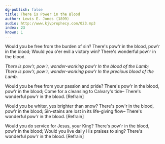 ```yaml
---
dg-publish: false
title: There is Power in the Blood
author: Lewis E. Jones (1899)
audio: http://www.kjvprophecy.com/023.mp3
index: 23
known: 1
---
```


Would you be free from the burden of sin?
There's pow'r in the blood, pow'r in the blood;
Would you o'er evil a victory win?
There's wonderful pow'r in the blood.

*There is pow'r, pow'r, wonder-working pow'r
In the blood of the Lamb;
There is pow'r, pow'r, wonder-working pow'r
In the precious blood of the Lamb.*

Would you be free from your passion and pride?
There's pow'r in the blood, pow'r in the blood;
Come for a cleansing to Calvary's tide–
There's wonderful pow'r in the blood. [Refrain]

Would you be whiter, yes brighter than snow?
There's pow'r in the blood, pow'r in the blood;
Sin-stains are lost in its life-giving flow–
There's wonderful pow'r in the blood. [Refrain]

Would you do service for Jesus, your King?
There's pow'r in the blood, pow'r in the blood;
Would you live daily His praises to sing?
There's wonderful pow'r in the blood. [Refrain]